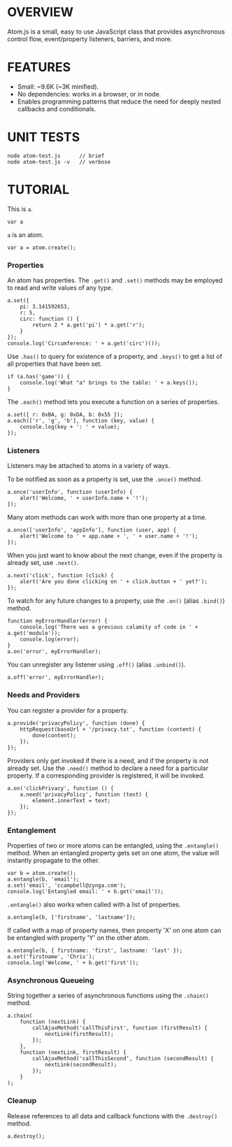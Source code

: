 OVERVIEW
========

Atom.js is a small, easy to use JavaScript class that provides asynchronous
control flow, event/property listeners, barriers, and more.


FEATURES
========

 - Small: ~9.6K (~3K minified).
 - No dependencies: works in a browser, or in node.
 - Enables programming patterns that reduce the need for deeply nested
   callbacks and conditionals.


UNIT TESTS
==========

	node atom-test.js      // brief
	node atom-test.js -v   // verbose


TUTORIAL
========

This is `a`.

	var a

`a` is an atom.

	var a = atom.create();


### Properties

An atom has properties.  The `.get()` and `.set()` methods may be employed to
read and write values of any type.

	a.set({
		pi: 3.141592653,
		r: 5,
		circ: function () {
			return 2 * a.get('pi') * a.get('r');
		}
	});
	console.log('Circumference: ' + a.get('circ')());

Use `.has()` to query for existence of a property, and `.keys()` to get a list
of all properties that have been set.

	if (a.has('game')) {
		console.log('What "a" brings to the table: ' + a.keys());
	}

The `.each()` method lets you execute a function on a series of properties.

	a.set({ r: 0xBA, g: 0xDA, b: 0x55 });
	a.each(['r', 'g', 'b'], function (key, value) {
		console.log(key + ': ' + value);
	});


### Listeners

Listeners may be attached to atoms in a variety of ways.

To be notified as soon as a property is set, use the `.once()` method.

	a.once('userInfo', function (userInfo) {
		alert('Welcome, ' + userInfo.name + '!');
	});

Many atom methods can work with more than one property at a time.

	a.once(['userInfo', 'appInfo'], function (user, app) {
		alert('Welcome to ' + app.name + ', ' + user.name + '!');
	});

When you just want to know about the next change, even if the property is
already set, use `.next()`.

	a.next('click', function (click) {
		alert('Are you done clicking on ' + click.button + ' yet?');
	});

To watch for any future changes to a property, use the `.on()` (alias `.bind()`)
method.

	function myErrorHandler(error) {
		console.log('There was a grevious calamity of code in ' + a.get('module'));
		console.log(error);
	}
	a.on('error', myErrorHandler);

You can unregister any listener using `.off()` (alias `.unbind()`).

	a.off('error', myErrorHandler);


### Needs and Providers

You can register a provider for a property.

	a.provide('privacyPolicy', function (done) {
		httpRequest(baseUrl + '/privacy.txt', function (content) {
			done(content);
		});
	});

Providers only get invoked if there is a need, and if the property is not
already set.  Use the `.need()` method to declare a need for a particular
property.  If a corresponding provider is registered, it will be invoked.

	a.on('clickPrivacy', function () {
		a.need('privacyPolicy', function (text) {
			element.innerText = text;
		});
	});


### Entanglement

Properties of two or more atoms can be entangled, using the `.entangle()`
method.  When an entangled property gets set on one atom, the value will
instantly propagate to the other.

	var b = atom.create();
	a.entangle(b, 'email');
	a.set('email', 'ccampbell@zynga.com');
	console.log('Entangled email: ' + b.get('email'));

`.entangle()` also works when called with a list of properties.

	a.entangle(b, ['firstname', 'lastname']);

If called with a map of property names, then property 'X' on one atom can be
entangled with property 'Y' on the other atom.

	a.entangle(b, { firstname: 'first', lastname: 'last' });
	a.set('firstname', 'Chris');
	console.log('Welcome, ' + b.get('first'));


### Asynchronous Queueing

String together a series of asynchronous functions using the `.chain()` method.

	a.chain(
		function (nextLink) {
			callAjaxMethod('callThisFirst', function (firstResult) {
				nextLink(firstResult);
			});
		},
		function (nextLink, firstResult) {
			callAjaxMethod('callThisSecond', function (secondResult) {
				nextLink(secondResult);
			});
		}
	);


### Cleanup

Release references to all data and callback functions with the `.destroy()`
method.

	a.destroy();
